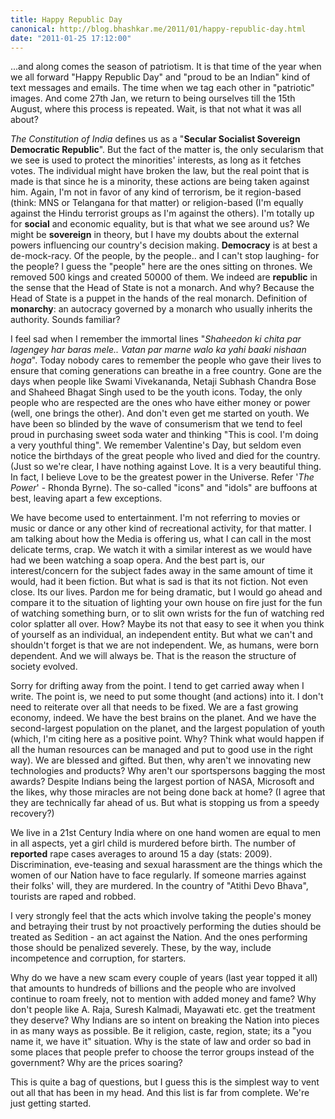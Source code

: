 ```yaml
---
title: Happy Republic Day
canonical: http://blog.bhashkar.me/2011/01/happy-republic-day.html
date: "2011-01-25 17:12:00"
---
```

...and along comes the season of patriotism. It is that time of the year when we all forward "Happy Republic Day" and "proud to be an Indian" kind of text messages and emails. The time when we tag each other in "patriotic" images.<span class="more"></span> And come 27th Jan, we return to being ourselves till the 15th August, where this process is repeated. Wait, is that not what it was all about?

<em>The Constitution of India</em> defines us as a "**Secular Socialist Sovereign Democratic Republic**". But the fact of the matter is, the only secularism that we see is used to protect the minorities' interests, as long as it fetches votes. The individual might have broken the law, but the real point that is made is that since he is a minority, these actions are being taken against him. Again, I'm not in favor of any kind of terrorism, be it region-based (think: MNS or Telangana for that matter) or religion-based (I'm equally against the Hindu terrorist groups as I'm against the others). I'm totally up for **social** and economic equality, but is that what we see around us? We might be **sovereign** in theory, but I have my doubts about the external powers influencing our country's decision making. **Democracy** is at best a de-mock-racy. Of the people, by the people.. and I can't stop laughing- for the people? I guess the "people" here are the ones sitting on thrones. We removed 500 kings and created 50000 of them. We indeed are **republic** in the sense that the Head of State is not a monarch. And why? Because the Head of State is a puppet in the hands of the real monarch. Definition of **monarchy**: an autocracy governed by a monarch who usually inherits the authority. Sounds familiar?

I feel sad when I remember the immortal lines "<em>Shaheedon ki chita par lagengey har baras mele.. Vatan par marne walo ka yahi baaki nishaan hoga</em>". Today nobody cares to remember the people who gave their lives to ensure that coming generations can breathe in a free country. Gone are the days when people like Swami Vivekananda, Netaji Subhash Chandra Bose and Shaheed Bhagat Singh used to be the youth icons. Today, the only people who are respected are the ones who have either money or power (well, one brings the other). And don't even get me started on youth. We have been so blinded by the wave of consumerism that we tend to feel proud in purchasing sweet soda water and thinking "This is cool. I'm doing a very youthful thing". We remember Valentine's Day, but seldom even notice the birthdays of the great people who lived and died for the country. (Just so we're clear, I have nothing against Love. It is a very beautiful thing. In fact, I believe Love to be the greatest power in the Universe. Refer '<em>The Power</em>' - Rhonda Byrne). The so-called "icons" and "idols" are buffoons at best, leaving apart a few exceptions.

We have become used to entertainment. I'm not referring to movies or music or dance or any other kind of recreational activity, for that matter. I am talking about how the Media is offering us, what I can call in the most delicate terms, crap. We watch it with a similar interest as we would have had we been watching a soap opera. And the best part is, our interest/concern for the subject fades away in the same amount of time it would, had it been fiction. But what is sad is that its not fiction. Not even close. Its our lives. Pardon me for being dramatic, but I would go ahead and compare it to the situation of lighting your own house on fire just for the fun of watching something burn, or to slit own wrists for the fun of watching red color splatter all over. How? Maybe its not that easy to see it when you think of yourself as an individual, an independent entity. But what we can't and shouldn't forget is that we are not independent. We, as humans, were born dependent. And we will always be. That is the reason the structure of society evolved.

Sorry for drifting away from the point. I tend to get carried away when I write. The point is, we need to put some thought (and actions) into it. I don't need to reiterate over all that needs to be fixed. We are a fast growing economy, indeed. We have the best brains on the planet. And we have the second-largest population on the planet, and the largest population of youth (which, I'm citing here as a positive point. Why? Think what would happen if all the human resources can be managed and put to good use in the right way). We are blessed and gifted. But then, why aren't we innovating new technologies and products? Why aren't our sportspersons bagging the most awards? Despite Indians being the largest portion of NASA, Microsoft and the likes, why those miracles are not being done back at home? (I agree that they are technically far ahead of us. But what is stopping us from a speedy recovery?)

We live in a 21st Century India where on one hand women are equal to men in all aspects, yet a girl child is murdered before birth. The number of **reported** rape cases averages to around 15 a day (stats: 2009). Discrimination, eve-teasing and sexual harassment are the things which the women of our Nation have to face regularly. If someone marries against their folks' will, they are murdered. In the country of "Atithi Devo Bhava", tourists are raped and robbed.

I very strongly feel that the acts which involve taking the people's money and betraying their trust by not proactively performing the duties should be treated as Sedition - an act against the Nation. And the ones performing those should be penalized severely. These, by the way, include incompetence and corruption, for starters.

Why do we have a new scam every couple of years (last year topped it all) that amounts to hundreds of billions and the people who are involved continue to roam freely, not to mention with added money and fame? Why don't people like A. Raja, Suresh Kalmadi, Mayawati etc. get the treatment they deserve? Why Indians are so intent on breaking the Nation into pieces in as many ways as possible. Be it religion, caste, region, state; its a "you name it, we have it" situation. Why is the state of law and order so bad in some places that people prefer to choose the terror groups instead of the government? Why are the prices soaring?

This is quite a bag of questions, but I guess this is the simplest way to vent out all that has been in my head. And this list is far from complete. We're just getting started.